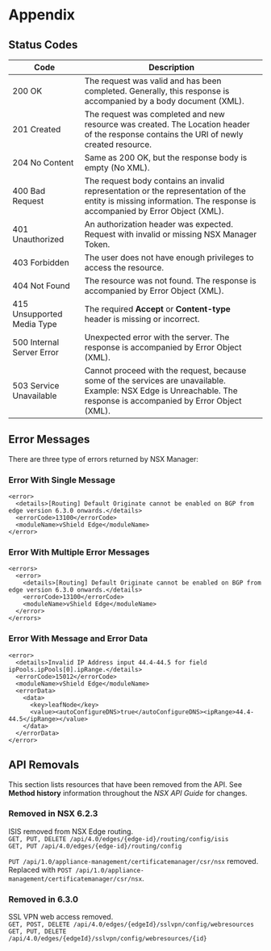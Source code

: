 # Appendix

## Status Codes

Code | Description
---|---
200 OK | The request was valid and has been completed. Generally, this response is accompanied by a body document (XML).
201 Created | The request was completed and new resource was created. The Location header of the response contains the URI of newly created resource. 
204 No Content | Same as 200 OK, but the response body is empty (No XML).
400 Bad Request | The request body contains an invalid representation or the representation of the entity is missing information. The response is accompanied by Error Object (XML).
401 Unauthorized | An authorization header was expected. Request with invalid or missing NSX Manager Token.
403 Forbidden | The user does not have enough privileges to access the resource.
404 Not Found | The resource was not found. The response is accompanied by Error Object (XML).
415 Unsupported Media Type | The required **Accept** or **Content-type** header is missing or incorrect.
500 Internal Server Error | Unexpected error with the server. The response is accompanied by Error Object (XML).
503 Service Unavailable | Cannot proceed with the request, because some of the services are unavailable. Example: NSX Edge is Unreachable. The response is accompanied by Error Object (XML).

## Error Messages

There are three type of errors returned by NSX Manager:

### Error With Single Message

    <error>
      <details>[Routing] Default Originate cannot be enabled on BGP from edge version 6.3.0 onwards.</details>
      <errorCode>13100</errorCode>
      <moduleName>vShield Edge</moduleName>
    </error>

### Error With Multiple Error Messages

    <errors>
      <error>
        <details>[Routing] Default Originate cannot be enabled on BGP from edge version 6.3.0 onwards.</details>
        <errorCode>13100</errorCode>
        <moduleName>vShield Edge</moduleName>
      </error>
    </errors>

### Error With Message and Error Data

    <error>
      <details>Invalid IP Address input 44.4-44.5 for field ipPools.ipPools[0].ipRange.</details>
      <errorCode>15012</errorCode>
      <moduleName>vShield Edge</moduleName>
      <errorData>
        <data>
          <key>leafNode</key>
          <value><autoConfigureDNS>true</autoConfigureDNS><ipRange>44.4-44.5</ipRange></value>
        </data>
      </errorData>
    </error>
    
## API Removals

This section lists resources that have been removed from the API. See **Method
history** information throughout the *NSX API Guide* for changes. 

### Removed in NSX 6.2.3

ISIS removed from NSX Edge routing.  
`GET, PUT, DELETE /api/4.0/edges/{edge-id}/routing/config/isis`  
`GET, PUT /api/4.0/edges/{edge-id}/routing/config`

`PUT /api/1.0/appliance-management/certificatemanager/csr/nsx` removed.  
Replaced with `POST /api/1.0/appliance-management/certificatemanager/csr/nsx`.

### Removed in 6.3.0

SSL VPN web access removed.  
`GET, POST, DELETE /api/4.0/edges/{edgeId}/sslvpn/config/webresources`  
`GET, PUT, DELETE /api/4.0/edges/{edgeId}/sslvpn/config/webresources/{id}`
